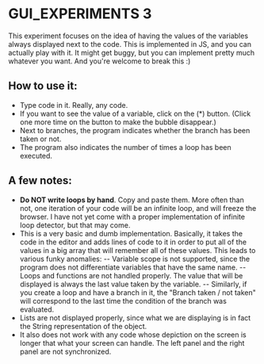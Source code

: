 # GUI_EXPERIMENTS 3

This experiment focuses on the idea of having the values of the variables always displayed next to the code. This is implemented in JS, and you can actually play with it. It might get buggy, but you can implement pretty much whatever you want. And you're welcome to break this :)

## How to use it:
- Type code in it. Really, any code.
- If you want to see the value of a variable, click on the (*) button. (Click one more time on the button to make the bubble disappear.)
- Next to branches, the program indicates whether the branch has been taken or not.
- The program also indicates the number of times a loop has been executed.

## A few notes:
- **Do NOT write loops by hand**. Copy and paste them. More often than not, one iteration of your code will be an infinite loop, and will freeze the browser. I have not yet come with a proper implementation of infinite loop detector, but that may come.
- This is a very basic and dumb implementation. Basically, it takes the code in the editor and adds lines of code to it in order to put all of the values in a big array that will remember all of these values. This leads to various funky anomalies:
-- Variable scope is not supported, since the program does not differentiate variables that have the same name. 
-- Loops and functions are not handled properly. The value that will be displayed is always the last value taken by the variable. 
-- Similarly, if you create a loop and have a branch in it, the "Branch taken / not taken" will correspond to the last time the condition of the branch was evaluated. 
- Lists are not displayed properly, since what we are displaying is in fact the String representation of the object.
- It also does not work with any code whose depiction on the screen is longer that what your screen can handle. The left panel and the right panel are not synchronized.
